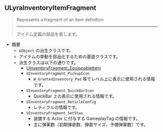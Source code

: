 ## ULyraInventoryItemFragment

> Represents a fragment of an item definition
> 
> ----
> アイテム定義の部品を表します。

* 概要
	* `UObject` の派生クラスです。
	* アイテムの挙動を部品化するための基底クラスです。
	* 派生クラスは以下の通りです。
		* [UInventoryFragment_EquippableItem]
		* `UInventoryFragment_PickupIcon`
			* `W_GrantedInventory_Pad` 等でレベル上に表示に使用される情報です。
		* `UInventoryFragment_QuickBarIcon`
			* QuickBar 上の表示に使用される情報です。
		* `UInventoryFragment_ReticleConfig`
			* レティクルの情報です。
		* `UInventoryFragment_SetStas`
			* 装備する Actor に付与する GameplayTag の情報です。
			* 主に弾薬数（初期弾倉数、弾倉サイズ、予備弾薬数）です。



<!--- ページ内のリンク --->

<!--- 自前の画像へのリンク --->

<!--- generated --->
[UInventoryFragment_EquippableItem]: ../../Lyra/Inventory/UInventoryFragment_EquippableItem.md#uinventoryfragmentequippableitem
